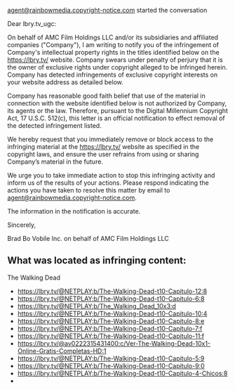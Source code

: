
agent@rainbowmedia.copyright-notice.com started the conversation

Dear lbry.tv_ugc:

On behalf of AMC Film Holdings LLC and/or its subsidiaries and affiliated companies ("Company"), I am writing to notify you of the infringement of Company's intellectual property rights in the titles identified below on the https://lbry.tv/ website. Company swears under penalty of perjury that it is the owner of exclusive rights under copyright alleged to be infringed herein. Company has detected infringements of exclusive copyright interests on your website address as detailed below.

Company has reasonable good faith belief that use of the material in connection with the website identified below is not authorized by Company, its agents or the law. Therefore, pursuant to the Digital Millennium Copyright Act, 17 U.S.C. 512(c), this letter is an official notification to effect removal of the detected infringement listed.

We hereby request that you immediately remove or block access to the infringing material at the https://lbry.tv/ website as specified in the copyright laws, and ensure the user refrains from using or sharing Company’s material in the future.

We urge you to take immediate action to stop this infringing activity and inform us of the results of your actions. Please respond indicating the actions you have taken to resolve this matter by email to agent@rainbowmedia.copyright-notice.com.

The information in the notification is accurate.

Sincerely,

Brad Bo
Vobile Inc. on behalf of AMC Film Holdings LLC
<personal information hidden>

What was located as infringing content:
--------------------------------------------------


The Walking Dead

- https://lbry.tv/@NETPLAY:b/The-Walking-Dead-t10-Capitulo-12:8 
- https://lbry.tv/@NETPLAY:b/The-Walking-Dead-t10-Capitulo-6:8
- https://lbry.tv/@NETPLAY:b/The_Walking_Dead_10x3:d
- https://lbry.tv/@NETPLAY:b/The-Walking-Dead-t10-Capitulo-10:4
- https://lbry.tv/@NETPLAY:b/The-Walking-Dead-t10-Capitulo-8:e
- https://lbry.tv/@NETPLAY:b/The-Walking-Dead-t10-Capitulo-7:f
- https://lbry.tv/@NETPLAY:b/The-Walking-Dead-t10-Capitulo-11:f
-  https://lbry.tv/@av0222315431400:c/Ver-The-Walking-Dead-10x1-Online-Gratis-Completas-HD:1 
- https://lbry.tv/@NETPLAY:b/The-Walking-Dead-t10-Capitulo-5:9
- https://lbry.tv/@NETPLAY:b/The-Walking-Dead-t10-Capitulo-9:0
- https://lbry.tv/@NETPLAY:b/The-Walking-Dead-t10-Capitulo-4-Chicos:8
- 
